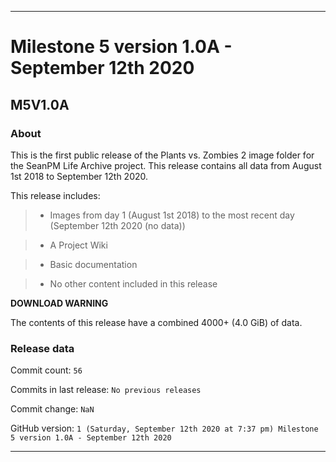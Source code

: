 
***

# Milestone 5 version 1.0A - September 12th 2020

## M5V1.0A

### About

This is the first public release of the Plants vs. Zombies 2 image folder for the SeanPM Life Archive project. This release contains all data from August 1st 2018 to September 12th 2020.

This release includes:

> * Images from day 1 (August 1st 2018) to the most recent day (September 12th 2020 (no data))

> * A Project Wiki

> * Basic documentation

> * No other content included in this release

**DOWNLOAD WARNING**

The contents of this release have a combined 4000+ (4.0 GiB) of data.

### Release data

Commit count: `56`

Commits in last release: `No previous releases`

Commit change: `NaN`

GitHub version: `1 (Saturday, September 12th 2020 at 7:37 pm) Milestone 5 version 1.0A - September 12th 2020`

***
